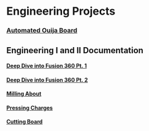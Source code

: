 # Engineering Projects

### [**Automated Ouija Board**](https://fabacademy.org/2024/labs/charlotte/assignments/week10b/) <br>

## Engineering I and II Documentation
#### [Deep Dive into Fusion 360 Pt. 1](edm2/lessons/fusionpart1.md) <br>
#### [Deep Dive into Fusion 360 Pt. 2](edm2/lessons/fusionpart2.md) <br>
#### [Milling About](edm2/lessons/milling.md) <br>
#### [Pressing Charges](edm2/lessons/pressingCharges.md) <br>
#### [Cutting Board](edm2/lessons/cuttingBoard.md) <br>
